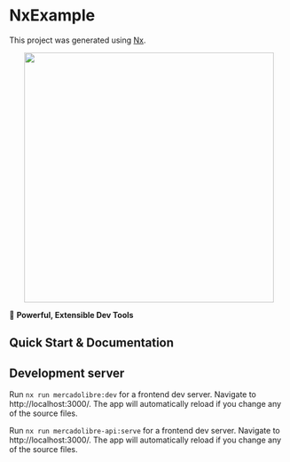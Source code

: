 # NxExample

This project was generated using [Nx](https://nx.dev).

<p align="center"><img src="https://raw.githubusercontent.com/nrwl/nx/master/nx-logo.png" width="450"></p>

🔎 **Powerful, Extensible Dev Tools**

## Quick Start & Documentation

## Development server

Run `nx run mercadolibre:dev` for a frontend dev server. Navigate to http://localhost:3000/. The app will automatically reload if you change any of the source files.

Run `nx run mercadolibre-api:serve` for a frontend dev server. Navigate to http://localhost:3000/. The app will automatically reload if you change any of the source files.
